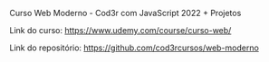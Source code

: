Curso Web Moderno - Cod3r com JavaScript 2022 + Projetos

Link do curso: https://www.udemy.com/course/curso-web/

Link do repositório: https://github.com/cod3rcursos/web-moderno